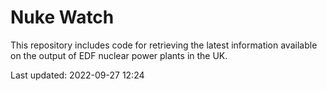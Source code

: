 # Nuke Watch

This repository includes code for retrieving the latest information available on the output of EDF nuclear power plants in the UK.

Last updated: 2022-09-27 12:24
